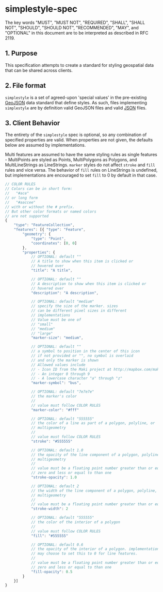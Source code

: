 # simplestyle-spec

The key words "MUST", "MUST NOT", "REQUIRED", "SHALL", "SHALL NOT",
"SHOULD", "SHOULD NOT", "RECOMMENDED", "MAY", and "OPTIONAL" in
this document are to be interpreted as described in RFC 2119.

## 1. Purpose

This specification attempts to create a standard for styling
geospatial data that can be shared across clients.

## 2. File format

`simplestyle` is a set of agreed-upon 'special values' in
the pre-existing [GeoJSON](http://geojson.org/) data standard that
define styles. As such, files implementing `simplestyle` are by
definition valid GeoJSON files and valid [JSON](http://json.org/) files.

## 3. Client Behavior

The entirety of the `simplestyle` spec is optional, so any combination of
specified properties are valid. When properties are not given, the defaults
below are assumed by implementations.

Multi features are assumed to have the same styling rules as single features -
MultiPoints are styled as Points, MultiPolygons as Polygons, and MultiLineStrings
as LineStrings. `marker` styles do not affect `stroke` and `fill` rules and vice versa.
The behavior of `fill` rules on LineStrings is undefined, but implementations
are encouraged to set `fill` to 0 by default in that case.

```javascript
// COLOR RULES
// Colors can be in short form:
//   "#ace"
// or long form
//   "#aaccee"
// with or without the # prefix.
// But other color formats or named colors
// are not supported
{
    "type": "FeatureCollection",
    "features": [{ "type": "Feature",
        "geometry": {
            "type": "Point",
            "coordinates": [0, 0]
        },
        "properties": {
            // OPTIONAL: default ""
            // A title to show when this item is clicked or
            // hovered over
            "title": "A title",

            // OPTIONAL: default ""
            // A description to show when this item is clicked or
            // hovered over
            "description": "A description",

            // OPTIONAL: default "medium"
            // specify the size of the marker. sizes
            // can be different pixel sizes in different
            // implementations
            // Value must be one of
            // "small"
            // "medium"
            // "large"
            "marker-size": "medium",

            // OPTIONAL: default ""
            // a symbol to position in the center of this icon
            // if not provided or "", no symbol is overlaid
            // and only the marker is shown
            // Allowed values include
            // - Icon ID from the Maki project at http://mapbox.com/maki/
            // - An integer 0 through 9
            // - A lowercase character "a" through "z"
            "marker-symbol": "bus",

            // OPTIONAL: default "7e7e7e"
            // the marker's color
            //
            // value must follow COLOR RULES
            "marker-color": "#fff"

            // OPTIONAL: default "555555"
            // the color of a line as part of a polygon, polyline, or
            // multigeometry
            //
            // value must follow COLOR RULES
            "stroke": "#555555"

            // OPTIONAL: default 1.0
            // the opacity of the line component of a polygon, polyline, or
            // multigeometry
            //
            // value must be a floating point number greater than or equal to
            // zero and less or equal to than one
            "stroke-opacity": 1.0

            // OPTIONAL: default 2
            // the width of the line component of a polygon, polyline, or
            // multigeometry
            //
            // value must be a floating point number greater than or equal to 0
            "stroke-width": 2

            // OPTIONAL: default "555555"
            // the color of the interior of a polygon
            //
            // value must follow COLOR RULES
            "fill": "#555555"

            // OPTIONAL: default 0.6
            // the opacity of the interior of a polygon. implementations
            // may choose to set this to 0 for line features.
            //
            // value must be a floating point number greater than or equal to
            // zero and less or equal to than one
            "fill-opacity": 0.5
        }
    }]
}
```
